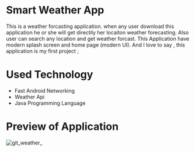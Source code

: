 # Smart Weather App
This is a weather forcasting application. when any user download this application he or she will get directily her locaiton weather forecasting. Also user can search any location and get weather forcast. This Application have modern splash screen and home page (modern UI). And I love to say , this application is my first project ;
# Used Technology
 - Fast Android Networking
 - Weather Api
 - Java Programming Language

# Preview of Application

![git_weather_](https://user-images.githubusercontent.com/89797141/185196787-636a7a92-82b5-4b2b-aa93-e92dc477f848.jpg)


